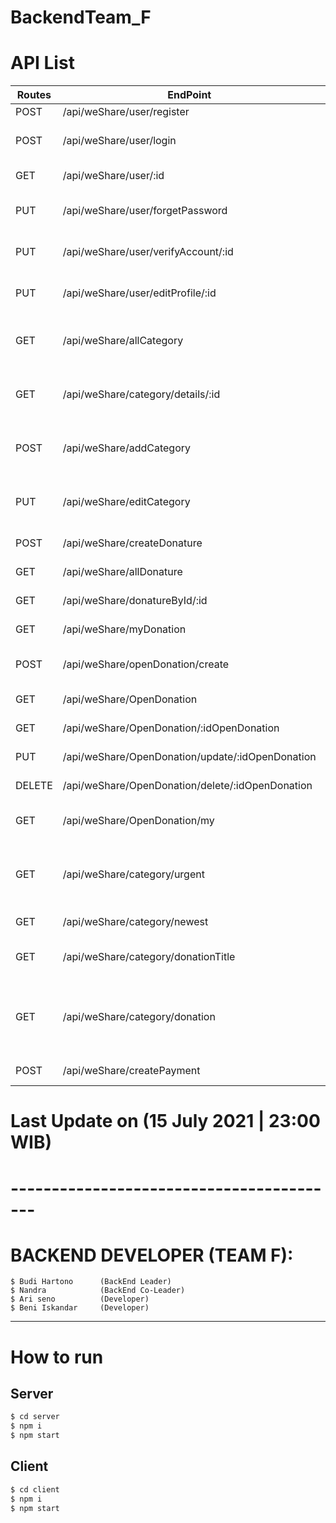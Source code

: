 # BackendTeam_F

# API List

| Routes | EndPoint                                         | Description                                         |
| ------ | ------------------------------------------------ | --------------------------------------------------- |
| POST   | /api/weShare/user/register                       | Register user                                       |
| POST   | /api/weShare/user/login                          | login user to get token for authentication          |
| GET    | /api/weShare/user/:id                            | API get User by/:id                                 |
| PUT    | /api/weShare/user/forgetPassword                 | API for changed Password                            |
| PUT    | /api/weShare/user/verifyAccount/:id              | API for verify Account ( by /:id)                   |
| PUT    | /api/weShare/user/editProfile/:id                | API for edit user profile ( by /:id)                |
| GET    | /api/weShare/allCategory                         | API for get all category include Opendonation       |
| GET    | /api/weShare/category/details/:id                | API for get Opendonation by category id             |
| POST   | /api/weShare/addCategory                         | API for create category (developer only)            |
| PUT    | /api/weShare/editCategory                        | API for edit category by id (developer only)        |
| POST   | /api/weShare/createDonature                      | create new donature                                 |
| GET    | /api/weShare/allDonature                         | get all donature                                    |
| GET    | /api/weShare/donatureById/:id                    | get donature by id                                  |
| GET    | /api/weShare/myDonation                          | get my donation                                     |
| POST   | /api/weShare/openDonation/create                 | create new Open Donation                            |
| GET    | /api/weShare/OpenDonation                        | get all Open Donation                               |
| GET    | /api/weShare/OpenDonation/:idOpenDonation        | detail Open Donation                                |
| PUT    | /api/weShare/OpenDonation/update/:idOpenDonation | update Open Donation                                |
| DELETE | /api/weShare/OpenDonation/delete/:idOpenDonation | delete Open Donation                                |
| GET    | /api/weShare/OpenDonation/my                     | Get openDonation by id user                         |
| GET    | /api/weShare/category/urgent                     | Get openDonation need donation urgently             |
| GET    | /api/weShare/category/newest                     | Get Newest openDonation                             |
| GET    | /api/weShare/category/donationTitle              | Get openDonation by title                           |
| GET    | /api/weShare/category/donation                   | Get Opendonation by category id and donationType id |
| POST   | /api/weShare/createPayment                       | create payment                                      |

# Last Update on (15 July 2021 | 23:00 WIB)

# -----------------------------------------

# BACKEND DEVELOPER (TEAM F):

```
$ Budi Hartono      (BackEnd Leader)
$ Nandra            (BackEnd Co-Leader)
$ Ari seno          (Developer)
$ Beni Iskandar     (Developer)
```

---

# How to run

## Server

```bash
$ cd server
$ npm i
$ npm start
```

## Client

```bash
$ cd client
$ npm i
$ npm start
```
